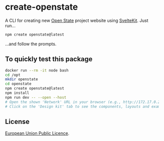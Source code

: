 # create-openstate
A CLI for creating new [Open State](https://openstate.eu) project website using [SvelteKit](https://kit.svelte.dev). Just run...

```bash
npm create openstate@latest
```

...and follow the prompts.

## To quickly test this package
```bash
docker run --rm -it node bash
cd /opt
mkdir openstate
cd openstate
npm create openstate@latest
npm install
npm run dev -- --open --host
# Open the shown 'Network' URL in your browser (e.g., http://172.17.0.2:5173/)
# Click on the 'Design kit' tab to see the components, layouts and examples
```

## License
[European Union Public Licence](LICENSE).
